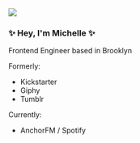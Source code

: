 <img src="https://pbs.twimg.com/profile_banners/1105399555/1592271193/1500x500" />

### ✨ Hey, I'm Michelle ✨

Frontend Engineer based in Brooklyn

Formerly:

- Kickstarter
- Giphy
- Tumblr

Currently:
- AnchorFM / Spotify





<!--
**michelleoj/michelleoj** is a ✨ _special_ ✨ repository because its `README.md` (this file) appears on your GitHub profile.

Here are some ideas to get you started:

- 🔭 I’m currently working on ...
- 🌱 I’m currently learning ...
- 👯 I’m looking to collaborate on ...
- 🤔 I’m looking for help with ...
- 💬 Ask me about ...
- 📫 How to reach me: ...
- 😄 Pronouns: ...
- ⚡ Fun fact: ...
-->
